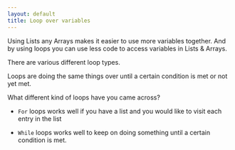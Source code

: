 ```yaml
---
layout: default
title: Loop over variables
---
```


Using Lists any Arrays makes it easier to use more variables together. And by using loops you can use less code to access variables in Lists & Arrays.

There are various different loop types.

Loops are doing the same things over until a certain condition is met or not yet met.

What different kind of loops have you came across?

* `For` loops works well if you have a list and you would like to visit each entry in the list

* `While` loops works well to keep on doing something until a certain condition is met.
